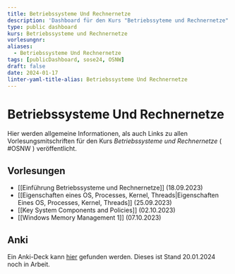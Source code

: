 ```yaml
---
title: Betriebssysteme Und Rechnernetze
description: 'Dashboard für den Kurs "Betriebssyteme und Rechnernetze".'
type: public dashboard
kurs: Betriebssysteme und Rechnernetze
vorlesungnr: 
aliases:
  - Betriebssysteme Und Rechnernetze
tags: [publicDashboard, sose24, OSNW]
draft: false
date: 2024-01-17
linter-yaml-title-alias: Betriebssysteme Und Rechnernetze
---
```


# Betriebssysteme Und Rechnernetze

Hier werden allgemeine Informationen, als auch Links zu allen Vorlesungsmitschriften für den Kurs *Betriebssysteme und Rechnernetze* ( #OSNW ) veröffentlicht. 

## Vorlesungen

- [[Einführung Betriebssysteme und Rechnernetze]] (18.09.2023)
- [[Eigenschaften eines OS, Processes, Kernel, Threads|Eigenschaften Eines OS, Processes, Kernel, Threads]] (25.09.2023)
- [[Key System Components and Policies]] (02.10.2023)
- [[Windows Memory Management 1]] (07.10.2023)

## Anki

Ein Anki-Deck kann [hier](https://mega.nz/file/uYkRlYBY#-Yyuasv-GNAbN78JSBugNQnwuNr3T8mGi2BeGYQZA5k) gefunden werden. Dieses ist Stand 20.01.2024 noch in Arbeit.

